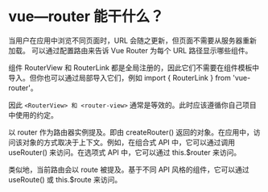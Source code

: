 # vue—router 能干什么？
当用户在应用中浏览不同页面时，URL 会随之更新，但页面不需要从服务器重新加载。
可以通过配置路由来告诉 Vue Router 为每个 URL 路径显示哪些组件。

组件 RouterView 和 RouterLink 都是全局注册的，因此它们不需要在组件模板中导入。但你也可以通过局部导入它们，例如 import { RouterLink } from 'vue-router'。

因此 `<RouterView> 和 <router-view>` 通常是等效的。此时应该遵循你自己项目中使用的约定。


以 router 作为路由器实例提及。即由 createRouter() 返回的对象。在应用中，访问该对象的方式取决于上下文。例如，在组合式 API 中，它可以通过调用 useRouter() 来访问。在选项式 API 中，它可以通过 this.$router 来访问。

类似地，当前路由会以 route 被提及。基于不同 API 风格的组件，它可以通过 useRoute() 或 this.$route 来访问。